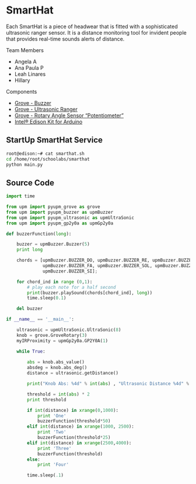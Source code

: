 # SmartHat

Each SmartHat is a piece of headwear that is fitted with a sophisticated ultrasonic ranger sensor. It is a distance monitoring tool for invident people that provides real-time sounds alerts of distance.

Team Members

- Angela A
- Ana Paula P
- Leah Linares
- Hillary

Components

- [Grove - Buzzer](http://wiki.seeed.cc/Grove-Buzzer/)
- [Grove - Ultrasonic Ranger](http://wiki.seeed.cc/Grove-Ultrasonic_Ranger/)
- [Grove - Rotary Angle Sensor “Potentiometer”](http://wiki.seeed.cc/Grove-Rotary_Angle_Sensor/)
- [Intel® Edison Kit for Arduino](https://www.seeedstudio.com/Intel%C2%AE-Edison-Kit-for-Arduino-p-2149.html)

## StartUp SmartHat Service

```sh
root@edison:~# cat smarthat.sh
cd /home/root/schoolabs/smarthat
python main.py
```

## Source Code

```python
import time

from upm import pyupm_grove as grove
from upm import pyupm_buzzer as upmBuzzer
from upm import pyupm_ultrasonic as upmUltraSonic
from upm import pyupm_gp2y0a as upmGp2y0a

def buzzerFunction(long):

    buzzer = upmBuzzer.Buzzer(5)
    print long

    chords = [upmBuzzer.BUZZER_DO, upmBuzzer.BUZZER_RE, upmBuzzer.BUZZER_MI,
              upmBuzzer.BUZZER_FA, upmBuzzer.BUZZER_SOL, upmBuzzer.BUZZER_LA,
              upmBuzzer.BUZZER_SI];

    for chord_ind in range (0,1):
        # play each note for a half second
        print(buzzer.playSound(chords[chord_ind], long))
        time.sleep(0.1)

    del buzzer

if __name__ == '__main__':

    ultrasonic = upmUltraSonic.UltraSonic(8)
    knob = grove.GroveRotary(3)
    myIRProximity = upmGp2y0a.GP2Y0A(1)

    while True:
        
        abs = knob.abs_value()
        absdeg = knob.abs_deg()
        distance = ultrasonic.getDistance()

        print("Knob Abs: %4d" % int(abs) , "Ultrasonic Distance %4d" % int(distance))

        threshold = int(abs) * 2
        print threshold

        if int(distance) in xrange(0,1000):
            print 'One'
            buzzerFunction(threshold*50)
        elif int(distance) in xrange(1000, 2500):
            print 'Two'
            buzzerFunction(threshold*25)
        elif int(distance) in xrange(2500,4000):
            print 'Three'
            buzzerFunction(threshold)
        else:
            print 'Four'

        time.sleep(.1)
```
